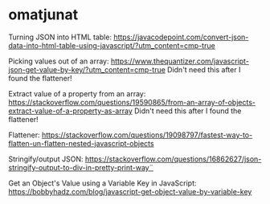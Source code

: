 # omatjunat




Turning JSON into HTML table:
https://javacodepoint.com/convert-json-data-into-html-table-using-javascript/?utm_content=cmp-true

Picking values out of an array:
https://www.thequantizer.com/javascript-json-get-value-by-key/?utm_content=cmp-true
Didn't need this after I found the flattener!

Extract value of a property from an array:
https://stackoverflow.com/questions/19590865/from-an-array-of-objects-extract-value-of-a-property-as-array
Didn't need this after I found the flattener!

Flattener:
https://stackoverflow.com/questions/19098797/fastest-way-to-flatten-un-flatten-nested-javascript-objects

Stringify/output JSON:
https://stackoverflow.com/questions/16862627/json-stringify-output-to-div-in-pretty-print-way¨

Get an Object's Value using a Variable Key in JavaScript:
https://bobbyhadz.com/blog/javascript-get-object-value-by-variable-key

